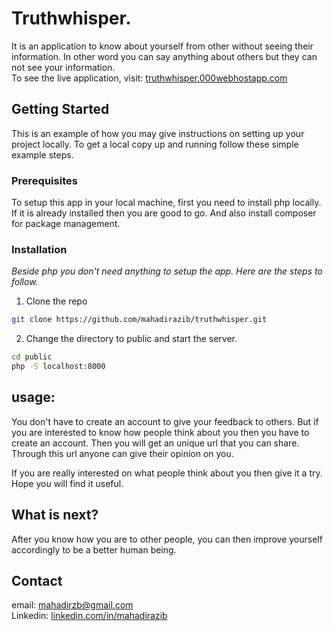 # Truthwhisper. 
It is an application to know about yourself from other without seeing their information. In other word you can say anything about others but they can not see your information. <br>
To see the live application, visit: [truthwhisper.000webhostapp.com](https://truthwhisper.000webhostapp.com/index.php)




## Getting Started
This is an example of how you may give instructions on setting up your project locally.
To get a local copy up and running follow these simple example steps.

### Prerequisites
To setup this app in your local machine, first you need to install php locally. If it is already installed then you are good to go. And also install composer for package management.

### Installation
_Beside php you don't need anything to setup the app. Here are the steps to follow._
1. Clone the repo
  ```sh
  git clone https://github.com/mahadirazib/truthwhisper.git
  ```
2. Change the directory to public and start the server.
  ```sh
  cd public
  php -S localhost:8000
  ```



## usage:
You don't have to create an account to give your feedback to others. But if you are interested to know how people think about you then you have to create an account. Then you will get an unique url that you can share. Through this url anyone can give their opinion on you.

If you are really interested on what people think about you then give it a try. Hope you will find it useful.



## What is next?
After you know how you are to other people, you can then improve yourself accordingly to be a better human being.



## Contact
email: mahadirzb@gmail.com <br>
Linkedin: [linkedin.com/in/mahadirazib](https://www.linkedin.com/in/mahadirazib/)
